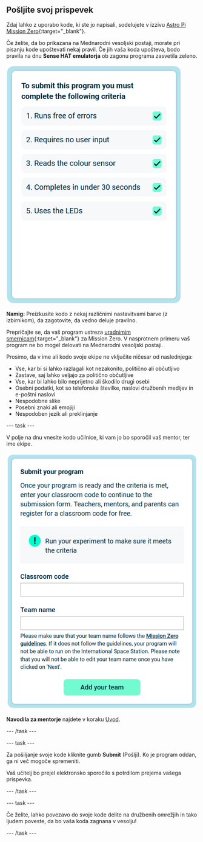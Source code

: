 ## Pošljite svoj prispevek

Zdaj lahko z uporabo kode, ki ste jo napisali, sodelujete v izzivu [Astro Pi Mission Zero](https://astro-pi.org/mission-zero){:target="_blank"}.

Če želite, da bo prikazana na Mednarodni vesoljski postaji, morate pri pisanju kode upoštevati nekaj pravil. Če jih vaša koda upošteva, bodo pravila na dnu **Sense HAT emulatorja** ob zagonu programa zasvetila zeleno.

![Stran Mission Zero, ki prikazuje kriterije za vnos.](images/rules.png)

**Namig:** Preizkusite kodo z nekaj različnimi nastavitvami barve (z izbirnikom), da zagotovite, da vedno deluje pravilno.

Prepričajte se, da vaš program ustreza [uradnimim smernicam](https://astro-pi.org/mission-zero/guidelines){:target="_blank"} za Mission Zero. V nasprotnem primeru vaš program ne bo mogel delovati na Mednarodni vesoljski postaji.

Prosimo, da v ime ali kodo svoje ekipe ne vključite ničesar od naslednjega:

+ Vse, kar bi si lahko razlagali kot nezakonito, politično ali občutljivo
+ Zastave, saj lahko veljajo za politično občutljive
+ Vse, kar bi lahko bilo neprijetno ali škodilo drugi osebi
+ Osebni podatki, kot so telefonske številke, naslovi družbenih medijev in e-poštni naslovi
+ Nespodobne slike
+ Posebni znaki ali emojiji
+ Nespodoben jezik ali preklinjanje

--- task ---

V polje na dnu vnesite kodo učilnice, ki vam jo bo sporočil vaš mentor, ter ime ekipe.

![Obrazec za oddajo kode učilnice in imena ekipe](images/submission.png)

**Navodila za mentorje** najdete v koraku [Uvod](https://projects.raspberrypi.org/en/projects/astro-pi-mission-zero/0).

--- /task ---

--- task ---

Za pošiljanje svoje kode kliknite gumb **Submit** (Pošlji). Ko je program oddan, ga ni več mogoče spremeniti.

Vaš učitelj bo prejel elektronsko sporočilo s potrdilom prejema vašega prispevka.

--- /task ---

--- task ---

Če želite, lahko povezavo do svoje kode delite na družbenih omrežjih in tako ljudem poveste, da bo vaša koda zagnana v vesolju!

--- /task ---
